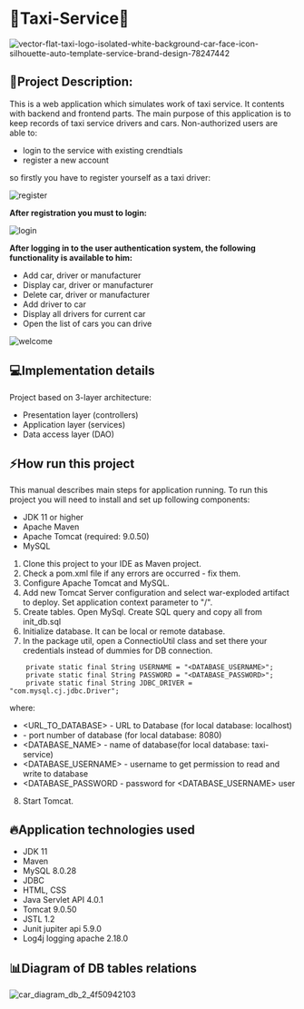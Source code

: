# **🚕Taxi-Service🚕**

![vector-flat-taxi-logo-isolated-white-background-car-face-icon-silhouette-auto-template-service-brand-design-78247442](https://user-images.githubusercontent.com/96648890/187201983-00693691-b879-44e3-b390-95681072ac30.jpg)

<!-- ABOUT THE PROJECT -->
## **📢Project Description:**

This is a web application which simulates work of taxi service. It contents with backend and frontend parts.
The main purpose of this application is to keep records of taxi service drivers and cars. 
Non-authorized users are able to:

- login to the service with existing crendtials
- register a new account

so firstly you have to register yourself as a taxi driver:


![register](https://user-images.githubusercontent.com/96648890/187210818-849c811c-0b45-4dd7-8f16-4037528e5af3.jpg)


**After registration you must to login:**


![login](https://user-images.githubusercontent.com/96648890/187211387-a32703bc-ebd6-4e5e-924e-b07e588afabc.jpg)

**After logging in to the user authentication system, the following functionality is available to him:**

- Add car, driver or manufacturer
- Display car, driver or manufacturer
- Delete car, driver or manufacturer
- Add driver to car
- Display all drivers for current car
- Open the list of cars you can drive

![welcome](https://user-images.githubusercontent.com/96648890/187212182-70c8ee70-f49c-4081-beff-b27594e398f9.jpg)


## 💻Implementation details

Project based on 3-layer architecture:

- Presentation layer (controllers)
- Application layer (services)
- Data access layer (DAO)

## ⚡How run this project

This manual describes main steps for application running. To run this project you will need to install and set up following components:

- JDK 11 or higher
- Apache Maven
- Apache Tomcat (required: 9.0.50)
- MySQL

1. Clone this project to your IDE as Maven project.
2. Check a pom.xml file if any errors are occurred - fix them.
3. Configure Apache Tomcat and MySQL.
4. Add new Tomcat Server configuration and select war-exploded artifact to deploy. Set application context parameter to "/".
5. Create tables. Open MySql. Create SQL query and copy all from init_db.sql
6. Initialize database. It can be local or remote database.
7. In the package util, open a ConnectioUtil class and set there your credentials instead of dummies for DB connection.

  ````private static final String URL = "jdbc:mysql://<URL_TO_DATABASE>:<PORT>/<DATABASE_NAME>?serverTimezone=UTC";
      private static final String USERNAME = "<DATABASE_USERNAME>";
      private static final String PASSWORD = "<DATABASE_PASSWORD>";
      private static final String JDBC_DRIVER = "com.mysql.cj.jdbc.Driver";
   ````  
  where:
- <URL_TO_DATABASE> - URL to Database (for local database: localhost)
- <PORT> - port number of database (for local database: 8080)
- <DATABASE_NAME> - name of database(for local database: taxi-service)
- <DATABASE_USERNAME> - username to get permission to read and write to database
- <DATABASE_PASSWORD - password for <DATABASE_USERNAME> user

8. Start Tomcat.

## 🔥Application technologies used

- JDK 11
- Maven
- MySQL 8.0.28
- JDBC
- HTML, CSS
- Java Servlet API 4.0.1
- Tomcat 9.0.50
- JSTL 1.2
- Junit jupiter api 5.9.0
- Log4j logging apache 2.18.0

## 📊Diagram of DB tables relations

![car_diagram_db_2_4f50942103](https://user-images.githubusercontent.com/96648890/187218716-d334aa4d-a8b2-4154-9057-5d8ef5ef44b8.png)
